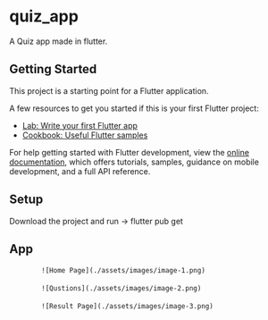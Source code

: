 # quiz_app

A Quiz app made in flutter.

## Getting Started

This project is a starting point for a Flutter application.

A few resources to get you started if this is your first Flutter project:

- [Lab: Write your first Flutter app](https://docs.flutter.dev/get-started/codelab)
- [Cookbook: Useful Flutter samples](https://docs.flutter.dev/cookbook)

For help getting started with Flutter development, view the
[online documentation](https://docs.flutter.dev/), which offers tutorials,
samples, guidance on mobile development, and a full API reference.

## Setup

Download the project and run -> flutter pub get

## App

            ![Home Page](./assets/images/image-1.png)

            ![Qustions](./assets/images/image-2.png)

            ![Result Page](./assets/images/image-3.png)
